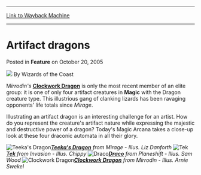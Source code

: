 
---
[Link to Wayback Machine](https://web.archive.org/web/20220117203044/https://magic.wizards.com/en/articles/archive/feature/artifact-dragons-2005-10-20)

[_metadata_:author]:- "Wizards of the Coast"
[_metadata_:description]:- "Mirrodin's Clockwork Dragon is only the most recent member of an elite group: it is one of only four artifact creatures in Magic with the Dragon creature type. This illustrious gang of clanking lizards has been ravaging opponents' life totals since Mirage. Illustrating an artifact dragon is an interesting challenge for an artist. How do you represent the creature's artifact"
[_metadata_:generator]:- "Drupal 7 (http://drupal.org)"
[_metadata_:publish_date]:- "2005-10-20"
[_metadata_:title]:- "Artifact dragons"
[_metadata_:wayback_capture_timestamp]:- "2022-01-17 20:30:44+00:00"
[_metadata_:wayback_raw_url]:- "https://web.archive.org/web/20220117203044id_/https://magic.wizards.com/en/articles/archive/feature/artifact-dragons-2005-10-20"
[_metadata_:wayback_url]:- "https://magic.wizards.com/en/articles/archive/feature/artifact-dragons-2005-10-20"
---


Artifact dragons
================



 Posted in **Feature**
 on October 20, 2005 






![](https://media.magic.wizards.com/styles/auth_small/public/images/person/wizards_author.jpg)
By Wizards of the Coast












M*irrodin's*  **[Clockwork Dragon](https://gatherer.wizards.com/Pages/Card/Details.aspx?name=Clockwork+Dragon)** is only the most recent member of an elite group: it is one of only four artifact creatures in **Magic** with the Dragon creature type. This illustrious gang of clanking lizards has been ravaging opponents' life totals since *Mirage*.


Illustrating an artifact dragon is an interesting challenge for an artist. How do you represent the creature's artifact nature while expressing the majestic and destructive power of a dragon? Today's Magic Arcana takes a close-up look at these four draconic automata in all their glory.


![Teeka's Dragon](https://web.archive.org/web/20040905171705im_/http://www.wizards.com/global/images/mtgcom_arcana_524_pic1_en.jpg)*[**Teeka's Dragon**](https://gatherer.wizards.com/Pages/Card/Details.aspx?name=Teeka%27s+Dragon) from Mirage - Illus. Liz Danforth*
![Tek](https://web.archive.org/web/20130201112024im_/http://www.wizards.com/global/images/mtgcom_arcana_524_pic2_en.jpg)*[**Tek**](https://gatherer.wizards.com/Pages/Card/Details.aspx?name=Tek) from Invasion - Illus. Chippy*
![Draco](https://web.archive.org/web/20121004085718im_/http://www.wizards.com/global/images/mtgcom_arcana_524_pic3_en.jpg)*[**Draco**](https://gatherer.wizards.com/Pages/Card/Details.aspx?name=Draco) from Planeshift - Illus. Sam Wood*
![Clockwork Dragon](https://web.archive.org/web/20121004085718im_/http://www.wizards.com/magic/images/mtgcom/arcana300/dragons_clockworkdragon.jpg)*[**Clockwork Dragon**](https://gatherer.wizards.com/Pages/Card/Details.aspx?name=Clockwork+Dragon) from Mirrodin - Illus. Arnie Swekel*






